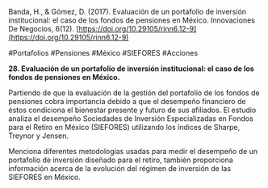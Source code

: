 Banda, H., & Gómez, D. (2017). Evaluación de un portafolio de inversión institucional: el caso de los fondos de pensiones en México. Innovaciones De Negocios, 6(12). [https://doi.org/10.29105/rinn6.12-9](https://doi.org/10.29105/rinn6.12-9)           

#Portafolios #Pensiones #México #SIEFORES #Acciones 

**28. Evaluación de un portafolio de inversión institucional: el caso de los fondos de pensiones en México.**

Partiendo de que la evaluación de la gestión del portafolio de los fondos de pensiones cobra importancia debido a que el desempeño financiero de éstos condiciona el bienestar presente y futuro de sus afiliados. El estudio analiza el desempeño Sociedades de Inversión Especializadas en Fondos para el Retiro en México (SIEFORES) utilizando los índices de Sharpe, Treynor y Jensen.

Menciona diferentes metodologías usadas para medir el desempeño de un portafolio de inversión diseñado para el retiro, también proporciona información acerca de la evolución del régimen de inversión de las SIEFORES en México.

